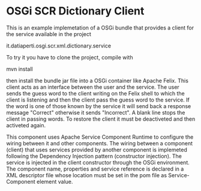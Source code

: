 OSGi SCR Dictionary Client
============================================

This is an example implemetation of a OSGi bundle that provides a client for the service available in the project

it.datiaperti.osgi.scr.xml.dictionary.service

To try it you have to clone the project, compile with

mvn install

then install the bundle jar file into a OSGi container like Apache Felix. This client acts as an interface between 
the user and the service. The user sends the guess word to the client writing on the Felix shell to which the client 
is listening and then the client pass the guess word to the service. If the word is one of those known by the service 
it will send back a response message "Correct" otherwise it sends "Incorrect". A blank line stops the client in passing 
words. To restore the client it must be deactiveted and then activeted again.

This component uses Apache Service Component Runtime to configure the wiring between it and other components. The wiring 
between a component (client) that uses services provided by another component is implemeted following the Dependency Injection 
pattern (constructor injection). The service is injected in the client constructor through the OSGi environment. 
The component name, properties and service reference is declared in a XML descriptor file whose location must be set in 
the pom file as Service-Component element value.
